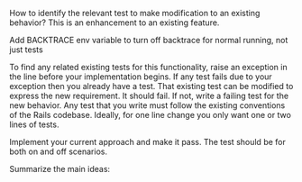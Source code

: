 How to identify the relevant test to make modification to an existing behavior? This is an enhancement to an existing feature.

Add BACKTRACE env variable to turn off backtrace for normal running, not just tests



To find any related existing tests for this functionality, raise an exception in the line before your implementation begins. If any test fails due to your exception then you already have a test. That existing test can be modified to express the new requirement. It should fail. If not, write a failing test for the new behavior. Any test that you write must follow the existing conventions of the Rails codebase. Ideally, for one line change you only want one or two lines of tests.

Implement your current approach and make it pass. The test should be for both on and off scenarios.

Summarize the main ideas:


